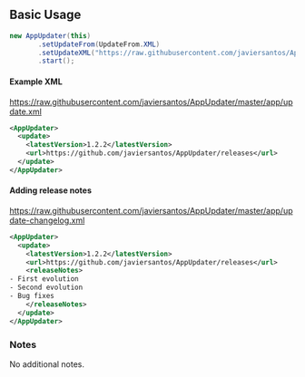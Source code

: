 ## Basic Usage
```Java
new AppUpdater(this)
       .setUpdateFrom(UpdateFrom.XML)
       .setUpdateXML("https://raw.githubusercontent.com/javiersantos/AppUpdater/master/app/update.xml")
       .start();
```

#### Example XML
https://raw.githubusercontent.com/javiersantos/AppUpdater/master/app/update.xml

```xml
<AppUpdater>
  <update>
    <latestVersion>1.2.2</latestVersion>
    <url>https://github.com/javiersantos/AppUpdater/releases</url>
  </update>
</AppUpdater>
```

#### Adding release notes
https://raw.githubusercontent.com/javiersantos/AppUpdater/master/app/update-changelog.xml

```xml
<AppUpdater>
  <update>
    <latestVersion>1.2.2</latestVersion>
    <url>https://github.com/javiersantos/AppUpdater/releases</url>
    <releaseNotes>
- First evolution
- Second evolution
- Bug fixes
    </releaseNotes>
  </update>
</AppUpdater>
```

### Notes
No additional notes.